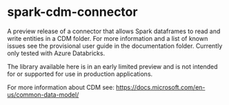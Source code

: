 # spark-cdm-connector

A preview release of a connector that allows Spark dataframes to read and write entities in a CDM folder.  For more information and a list of known issues see the provisional user guide in the documentation folder.  Currently only tested with Azure Databricks.

The library available here is in an early limited preview and is not intended for or supported for use in production applications.

For more information about CDM see: https://docs.microsoft.com/en-us/common-data-model/ 
